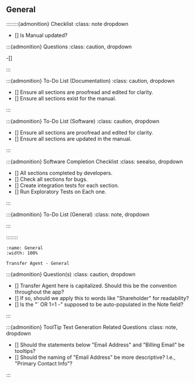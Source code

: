 
## General


::::::::{admonition} Checklist
:class: note dropdown


- [] Is Manual updated?


:::{admonition} Questions
:class: caution, dropdown

-[]


:::


:::{admonition} To-Do List (Documentation)
:class: caution, dropdown

- [] Ensure all sections are proofread and edited for clarity.
- [] Ensure all sections exist for the manual.

:::

:::{admonition} To-Do List (Software)
:class: caution, dropdown

- [] Ensure all sections are proofread and edited for clarity.
- [] Ensure all sections are updated in the manual.

:::



:::{admonition} Software Completion Checklist
:class: seealso, dropdown

- [] All sections completed by developers.
- [] Check all sections for bugs. 
- [] Create integration tests for each section. 
- [] Run Exploratory Tests on Each one. 

:::


:::{admonition} To-Do List (General)
:class: note, dropdown


:::


::::::::





```{figure} ../../_static/solo_app/TransferAgent/General/General.png
:name: General
:width: 100%

Transfer Agent - General
```



:::{admonition} Question(s)
:class: caution, dropdown

- [] Transfer Agent here is capitalized. Should this be the convention throughout the app? 
- [] If so, should we apply this to words like "Shareholder" for readability?
- [] Is the "` OR 1=1 -" supposed to be auto-populated in the Note field?


:::

:::{admonition} ToolTip Text Generation Related Questions
:class: note, dropdown

- [] Should the statements below "Email Address" and "Billing Email" be tooltips?
- [] Should the naming of "Email Address" be more descriptive? I.e., "Primary Contact Info"?


:::
